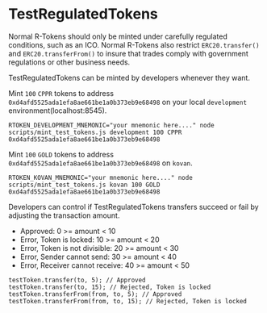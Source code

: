 # TestRegulatedTokens
Normal R-Tokens should only be minted under carefully regulated conditions, such as an ICO. Normal R-Tokens also restrict `ERC20.transfer()` and `ERC20.transferFrom()` to insure that trades comply with government regulations or other business needs.

TestRegulatedTokens can be minted by developers whenever they want.

Mint `100` `CPPR` tokens to address `0xd4afd5525ada1efa8ae661be1a0b373eb9e68498` on your local `development` environment(localhost:8545).
```
RTOKEN_DEVELOPMENT_MNEMONIC="your mnemonic here...." node scripts/mint_test_tokens.js development 100 CPPR 0xd4afd5525ada1efa8ae661be1a0b373eb9e68498
```

Mint `100` `GOLD` tokens to address `0xd4afd5525ada1efa8ae661be1a0b373eb9e68498` on `kovan`.
```
RTOKEN_KOVAN_MNEMONIC="your mnemonic here...." node scripts/mint_test_tokens.js kovan 100 GOLD 0xd4afd5525ada1efa8ae661be1a0b373eb9e68498
```

Developers can control if TestRegulatedTokens transfers succeed or fail by adjusting the transaction amount.
* Approved: 0 >= amount < 10
* Error, Token is locked: 10 >= amount < 20
* Error, Token is not divisible: 20 >= amount < 30
* Error, Sender cannot send: 30 >= amount < 40
* Error, Receiver cannot receive: 40 >= amount < 50
```
testToken.transfer(to, 5); // Approved
testToken.transfer(to, 15); // Rejected, Token is locked
testToken.transferFrom(from, to, 5); // Approved
testToken.transferFrom(from, to, 15); // Rejected, Token is locked
```
